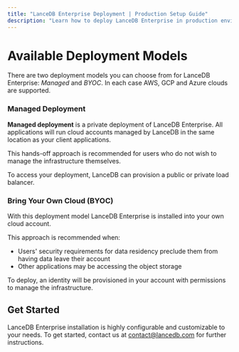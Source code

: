 ```yaml
---
title: "LanceDB Enterprise Deployment | Production Setup Guide"
description: "Learn how to deploy LanceDB Enterprise in production environments. Includes deployment options, configuration, and best practices for enterprise installations."
---
```


# Available Deployment Models

There are two deployment models you can choose from for LanceDB Enterprise: *_Managed_* and *_BYOC_*.
In each case AWS, GCP and Azure clouds are supported.

### Managed Deployment

**Managed deployment** is a private deployment of LanceDB Enterprise.
All applications will run cloud accounts managed by LanceDB in the same location as your client applications.

This hands-off approach is recommended for users who do not wish to manage the infrastructure themselves.

To access your deployment, LanceDB can provision a public or private load balancer. 

### Bring Your Own Cloud (BYOC)

With this deployment model LanceDB Enterprise is installed into your own cloud account.

This approach is recommended when:
- Users' security requirements for data residency preclude them from having data leave their account
- Other applications may be accessing the object storage

To deploy, an identity will be provisioned in your account with permissions to manage the infrastructure.

## Get Started

LanceDB Enterprise installation is highly configurable and customizable to your needs.
To get started, contact us at [contact@lancedb.com](mailto:contact@lancedb.com) for further instructions.
